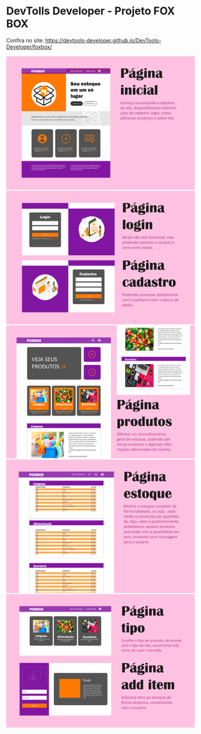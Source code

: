 # DevTolls Developer - Projeto FOX BOX
Confira no site: <a href="https://devtools-developer.github.io/DevTools-Developer/foxbox/">https://devtools-developer.github.io/DevTools-Developer/foxbox/</a><br><br>
<img src="./img/2.png">
<img src="./img/3.png">
<img src="./img/4.png">
<img src="./img/5.png">
<img src="./img/6.png">

